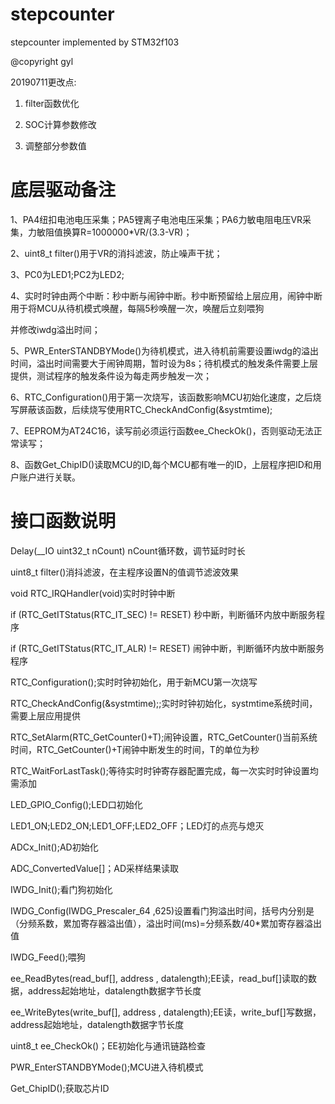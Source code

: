 # stepcounter

stepcounter implemented by STM32f103

@copyright gyl

20190711更改点:

1. filter函数优化

2. SOC计算参数修改

3. 调整部分参数值

# 
# 底层驱动备注

1、PA4纽扣电池电压采集；PA5锂离子电池电压采集；PA6力敏电阻电压VR采集，力敏阻值换算R=1000000*VR/(3.3-VR)；

2、uint8_t filter()用于VR的消抖滤波，防止噪声干扰；

3、PC0为LED1;PC2为LED2;

4、实时时钟由两个中断：秒中断与闹钟中断。秒中断预留给上层应用，闹钟中断用于将MCU从待机模式唤醒，每隔5秒唤醒一次，唤醒后立刻喂狗

并修改iwdg溢出时间；

5、PWR_EnterSTANDBYMode()为待机模式，进入待机前需要设置iwdg的溢出时间，溢出时间需要大于闹钟周期，暂时设为8s；待机模式的触发条件需要上层提供，测试程序的触发条件设为每走两步触发一次；

6、RTC_Configuration()用于第一次烧写，该函数影响MCU初始化速度，之后烧写屏蔽该函数，后续烧写使用RTC_CheckAndConfig(&systmtime);

7、EEPROM为AT24C16，读写前必须运行函数ee_CheckOk()，否则驱动无法正常读写；

8、函数Get_ChipID()读取MCU的ID,每个MCU都有唯一的ID，上层程序把ID和用户账户进行关联。

# 
# 接口函数说明

Delay(__IO uint32_t nCount) nCount循环数，调节延时时长

uint8_t filter()消抖滤波，在主程序设置N的值调节滤波效果

void RTC_IRQHandler(void)实时时钟中断

if (RTC_GetITStatus(RTC_IT_SEC) != RESET) 秒中断，判断循环内放中断服务程序

if (RTC_GetITStatus(RTC_IT_ALR) != RESET) 闹钟中断，判断循环内放中断服务程序

RTC_Configuration();实时时钟初始化，用于新MCU第一次烧写

RTC_CheckAndConfig(&systmtime);;实时时钟初始化，systmtime系统时间，需要上层应用提供

RTC_SetAlarm(RTC_GetCounter()+T);闹钟设置，RTC_GetCounter()当前系统时间，RTC_GetCounter()+T闹钟中断发生的时间，T的单位为秒

RTC_WaitForLastTask();等待实时时钟寄存器配置完成，每一次实时时钟设置均需添加

LED_GPIO_Config();LED口初始化

LED1_ON;LED2_ON;LED1_OFF;LED2_OFF；LED灯的点亮与熄灭

ADCx_Init();AD初始化

ADC_ConvertedValue[]；AD采样结果读取

IWDG_Init();看门狗初始化

IWDG_Config(IWDG_Prescaler_64 ,625)设置看门狗溢出时间，括号内分别是（分频系数，累加寄存器溢出值），溢出时间(ms)=分频系数/40*累加寄存器溢出值

IWDG_Feed();喂狗

ee_ReadBytes(read_buf[], address , datalength);EE读，read_buf[]读取的数据，address起始地址，datalength数据字节长度

ee_WriteBytes(write_buf[], address , datalength);EE读，write_buf[]写数据，address起始地址，datalength数据字节长度

uint8_t ee_CheckOk()；EE初始化与通讯链路检查

PWR_EnterSTANDBYMode();MCU进入待机模式

Get_ChipID();获取芯片ID
